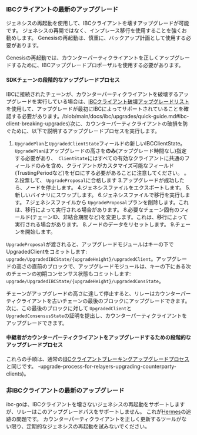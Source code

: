 ### IBCクライアントの最新のアップグレード

ジェネシスの再起動を使用して、IBCクライアントを壊すアップグレードが可能です。
ジェネシスの再開ではなく、インプレース移行を使用することを強くお勧めします。
Genesisの再起動は、慎重に、バックアップ計画として使用する必要があります。

Genesisの再起動では、カウンターパーティクライアントを正しくアップグレードするために、IBCアップグレードプロポーザルを使用する必要があります。

#### SDKチェーンの段階的なアップグレードプロセス

IBCに接続されたチェーンが、カウンターパーティクライアントを破壊するアップグレードを実行している場合は、[IBCクライアント破壊アップグレードリスト](https://github.com/cosmos/ibc-go)を使用して、アップグレードが最初にIBCによってサポートされていることを確認する必要があります。/blob/main/docs/ibc/upgrades/quick-guide.md#ibc-client-breaking-upgrades)次に、カウンターパーティクライアントの破損を防ぐために、以下で説明するアップグレードプロセスを実行します。

1. `UpgradePlan`と`UpgradedClientState`フィールドの新しいIBCClientState。 `UpgradePlan`はアップグレードの高さを**のみ**(アップグレード時間なし)指定する必要があり、` ClientState`にはすべての有効なクライアントに共通のフィールドのみを含め、クライアントがカスタマイズ可能なフィールド(TrustingPeriodなど)をゼロにする必要があることに注意してください。 。
2.投票して、 `UpgradeProposal`に合格します
3.アップグレードが成功したら、ノードを停止します。
4.ジェネシスファイルをエクスポートします。
5.新しいバイナリにスワップします。
6.ジェネシスファイルで移行を実行します。
7.ジェネシスファイルから `UpgradeProposal`プランを削除します。これは、移行によって実行される場合があります。
8.必要なチェーン固有のフィールド(チェーンID、非結合期間など)を変更します。これは、移行によって実行される場合があります。
8.ノードのデータをリセットします。
9.チェーンを開始します。

`UpgradeProposal`が渡されると、アップグレードモジュールはキーの下でUpgradedClientをコミットします:` upgrade/UpgradedIBCState/{upgradeHeight}/upgradedClient`。アップグレードの高さの直前のブロックで、アップグレードモジュールは、キーの下にある次のチェーンの初期コンセンサス状態もコミットします: `upgrade/UpgradedIBCState/{upgradeHeight}/upgradedConsState`。

チェーンがアップグレードの高さに達して停止すると、リレーはカウンターパーティクライアントを古いチェーンの最後のブロックにアップグレードできます。次に、この最後のブロックに対して `UpgradedClient`と` UpgradedConsensusState`の証明を提出し、カウンターパーティクライアントをアップグレードできます。

#### 中継者がカウンターパーティクライアントをアップグレードするための段階的なアップグレードプロセス

これらの手順は、通常の[IBCクライアントブレーキングアップグレードプロセス](https://github.com/cosmos/ibc-go/blob/main/docs/ibc/upgrades/quick-guide.md#step-by-step)と同じです。 -upgrade-process-for-relayers-upgrading-counterparty-clients)。

### 非IBCクライアントの最新のアップグレード

ibc-goは、IBCクライアントを壊さないジェネシスの再起動をサポートしますが、リレーはこのアップグレードパスをサポートしません。
これが[Hermes](https://github.com/informalsystems/ibc-rs/issues/1152)の追跡の問題です。
カウンターパーティクライアントを正しく更新するツールがない限り、定期的なジェネシスの再起動を試みないでください。



